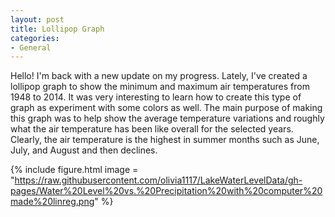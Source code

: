 ```yaml
---
layout: post
title: Lollipop Graph
categories:
- General
---
```


Hello! I'm back with a new update on my progress. Lately, I've created a lollipop graph to show the minimum and maximum air temperatures from 1948 to 2014. It was very interesting to learn how to create this type of graph as experiment with some colors as well. The main purpose of making this graph was to help show the average temperature variations and roughly what the air temperature has been like overall for the selected years. Clearly, the air temperature is the highest in summer months such as June, July, and August and then declines. 

{% include figure.html image = "https://raw.githubusercontent.com/olivia1117/LakeWaterLevelData/gh-pages/Water%20Level%20vs.%20Precipitation%20with%20computer%20made%20linreg.png" %}


